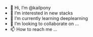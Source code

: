 - 👋 Hi, I’m @kailpony
- 👀 I’m interested in new stacks
- 🌱 I’m currently learning deeplearning
- 💞️ I’m looking to collaborate on ...
- 📫 How to reach me ...

<!---
kailpony/kailpony is a ✨ special ✨ repository because its `README.md` (this file) appears on your GitHub profile.
You can click the Preview link to take a look at your changes.
--->
